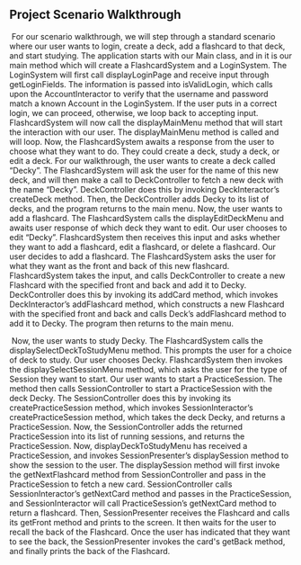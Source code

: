 ## Project Scenario Walkthrough

​	For our scenario walkthrough, we will step through a standard scenario where our user wants to login, create a deck, add a flashcard to that deck, and start studying. The application starts with our Main class, and in it is our main method which will create a FlashcardSystem and a LoginSystem. The LoginSystem will first call displayLoginPage and receive input through getLoginFields. The information is passed into isValidLogin, which calls upon the AccountInteractor to verify that the username and password match a known Account in the LoginSystem. If the user puts in a correct login, we can proceed, otherwise, we loop back to accepting input. FlashcardSystem will now call the displayMainMenu method that will start the interaction with our user. The displayMainMenu method is called and will loop. Now, the FlashcardSystem awaits a response from the user to choose what they want to do. They could create a deck, study a deck, or edit a deck. For our walkthrough, the user wants to create a deck called “Decky”. The FlashcardSystem will ask the user for the name of this new deck, and will then make a call to DeckController to fetch a new deck with the name “Decky”. DeckController does this by invoking DeckInteractor’s createDeck method. Then, the DeckController adds Decky to its list of decks, and the program returns to the main menu. Now, the user wants to add a flashcard. The FlashcardSystem calls the displayEditDeckMenu and awaits user response of which deck they want to edit. Our user chooses to edit “Decky”. FlashcardSystem then receives this input and asks whether they want to add a flashcard, edit a flashcard, or delete a flashcard. Our user decides to add a flashcard. The FlashcardSystem asks the user for what they want as the front and back of this new flashcard. FlashcardSystem takes the input, and calls DeckController to create a new Flashcard with the specified front and back and add it to Decky. DeckController does this by invoking its addCard method, which invokes DeckInteractor’s addFlashcard method, which constructs a new Flashcard with the specified front and back and calls Deck’s addFlashcard method to add it to Decky. The program then returns to the main menu.

​	Now, the user wants to study Decky. The FlashcardSystem calls the displaySelectDeckToStudyMenu method. This prompts the user for a choice of deck to study. Our user chooses Decky. FlashcardSystem then invokes the displaySelectSessionMenu method, which asks the user for the type of Session they want to start. Our user wants to start a PracticeSession. The method then calls SessionController to start a PracticeSession with the deck Decky. The SessionController does this by invoking its createPracticeSession method, which invokes SessionInteractor’s createPracticeSession method, which takes the deck Decky, and returns a PracticeSession. Now, the SessionController adds the returned PracticeSession into its list of running sessions, and returns the PracticeSession. Now, displayDeckToStudyMenu has received a PracticeSession, and invokes SessionPresenter’s displaySession method to show the session to the user. The displaySession method will first invoke the getNextFlashcard method from SessionController and pass in the PracticeSession to fetch a new card. SessionController calls SessionInteractor’s getNextCard method and passes in the PracticeSession, and SessionInteractor will call PracticeSession’s getNextCard method to return a flashcard. Then, SessionPresenter receives the Flashcard and calls its getFront method and prints to the screen. It then waits for the user to recall the back of the Flashcard. Once the user has indicated that they want to see the back, the SessionPresenter invokes the card's getBack method, and finally prints the back of the Flashcard.